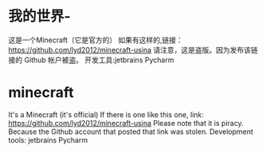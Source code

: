 # 我的世界-
这是一个Minecraft（它是官方的） 如果有这样的,链接： https://github.com/lyd2012/minecraft-usina 请注意，这是盗版。因为发布该链接的 Github 帐户被盗。
开发工具:jetbrains Pycharm 

# minecraft
It's a Minecraft (it's official) If there is one like this one, link: https://github.com/lyd2012/minecraft-usina Please note that it is piracy. Because the Github account that posted that link was stolen.
Development tools: jetbrains Pycharm